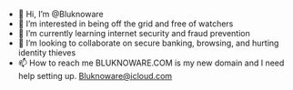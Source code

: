 - 👋 Hi, I’m @Bluknoware
- 👀 I’m interested in being off the grid and free of watchers
- 🌱 I’m currently learning internet security and fraud prevention 
- 💞️ I’m looking to collaborate on secure banking, browsing, and hurting identity thieves
- 📫 How to reach me BLUKNOWARE.COM is my new domain and I need help setting up. Bluknoware@icloud.com

<!---
Bluknoware/Bluknoware is a ✨ special ✨ repository because its `README.md` (this file) appears on your GitHub profile.
You can click the Preview link to take a look at your changes.
--->
